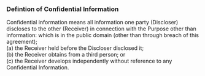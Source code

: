 ### Defintion of Confidential Information

Confidential information means all information one party (Discloser) discloses to the other (Receiver) in connection with the Purpose other than information:
which is in the public domain (other than through breach of this agreement);<br>
(a) the Receiver held before the Discloser disclosed it;<br>
(b) the Receiver obtains from a third person; or<br>
(c) the Receiver develops independently without reference to any Confidential Information.

